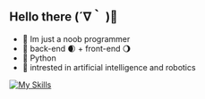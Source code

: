 ## Hello there (´∇｀ )👋 

 - 🎃 Im just a noob programmer 
 - 🔵 back-end 🌒 + front-end 🌖
 - 🐍 Python
 - 🧬 intrested in artificial intelligence and robotics

[![My Skills](https://skillicons.dev/icons?i=js,html,css,wasm)](https://skillicons.dev)
 
<!--
**Bita404/Bita404** is a ✨ _special_ ✨ repository because its `README.md` (this file) appears on your GitHub profile.

Here are some ideas to get you started:

- 🔭 I’m currently working on ...
- 🌱 I’m currently learning ...
- 👯 I’m looking to collaborate on ...
- 🤔 I’m looking for help with ...
- 💬 Ask me about ...
- 📫 How to reach me: ...
- 😄 Pronouns: ...
- ⚡ Fun fact: ...
-->
